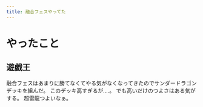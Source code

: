 ```yaml
---
title: 融合フェスやってた
---
```


# やったこと

## 遊戯王

融合フェスはあまりに勝てなくてやる気がなくなってきたのでサンダードラゴンデッキを組んだ。
このデッキ高すぎるが‥‥。
でも高いだけのつよさはある気がする。
超雷龍つよいなぁ。
